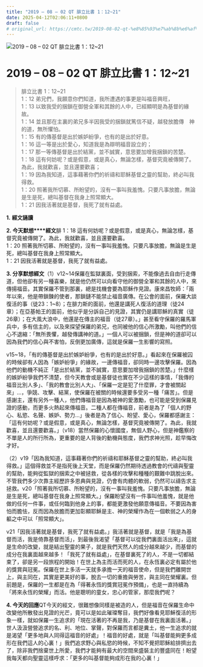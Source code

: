 ```yaml
---
title: "2019 – 08 – 02 QT 腓立比書 1：12~21"
date: 2025-04-12T02:06:11+0800
draft: false
# original_url: https://cmtc.tw/2019-08-02-qt-%e8%85%93%e7%ab%8b%e6%af%94%e6%9b%b8-1%ef%bc%9a1221
---
```


![2019 – 08 – 02 QT 腓立比書 1：12~21](/images/qt.jpg   "2019 – 08 – 02 QT 腓立比書 1：12~21")

# 2019 – 08 – 02 QT 腓立比書 1：12~21

> 腓立比書 1：12~21  
> 1：12 弟兄們，我願意你們知道，我所遭遇的事更是叫福音興旺，  
> 1：13 以致我受的捆鎖在御營全軍和其餘的人中，已經顯明是為基督的緣故。  
> 1：14 並且那在主裏的弟兄多半因我受的捆鎖就篤信不疑，越發放膽傳　神的道，無所懼怕。  
> 1：15 有的傳基督是出於嫉妒紛爭，也有的是出於好意。  
> 1：16 這一等是出於愛心，知道我是為辯明福音設立的；  
> 1：17 那一等傳基督是出於結黨，並不誠實，意思要加增我捆鎖的苦楚。  
> 1：18 這有何妨呢？或是假意，或是真心，無論怎樣，基督究竟被傳開了。為此，我就歡喜，並且還要歡喜；  
> 1：19 因為我知道，這事藉著你們的祈禱和耶穌基督之靈的幫助，終必叫我得救。  
> 1：20 照著我所切慕、所盼望的，沒有一事叫我羞愧。只要凡事放膽，無論是生是死，總叫基督在我身上照常顯大。  
> 1：21 因我活著就是基督，我死了就有益處。

**1.** **經文誦讀**

**2. 今天默想****經文**腓 1：18 這有何妨呢？或是假意，或是真心，無論怎樣，基督究竟被傳開了。為此，我就歡喜，並且還要歡喜。  
1：20 照著我所切慕、所盼望的，沒有一事叫我羞愧。只要凡事放膽，無論是生是死，總叫基督在我身上照常顯大。  
1：21 因我活著就是基督，我死了就有益處。

**3. 分享默想經文**（1）v12~14保羅在監獄裏面，受到捆索，不能像過去自由行走傳道，但他卻有另一種喜樂，就是他仍然可以向看守他的御營全軍和其餘的人中，來傳揚福音。其實保羅不管到那裏，總是找機會要為耶穌作見證。康來昌牧師：「兩年以來，他是帶鎖鍊的使者，那鎖鏈不能禁止福音廣傳。在公會的面前，保羅大談復活的事（徒23：1~8）；在腓力斯的面前，他還是講死人復活的道理（徒24章）；在亞基帕王的面前，他似乎是分訴自己的見證，其實仍是講耶穌的真實（徒26章）；在大風大浪中，他還是在傳主的福音（徒27章）。」甚至看守保羅的羅馬軍兵中，多有信主的，以及來探望保羅的弟兄，也同被他的信心所激勵，叫他們的信心不退縮：「無所畏懼，越發傳講神的道。」一個人可以被捆鎖，但是神的道卻可以因為我們的信心與不害怕，反倒更加廣傳，這就是保羅一生影響的寫照。

v15~18，「有的傳基督是出於嫉妒紛爭，也有的是出於好意。」看起來在保羅被囚的時候卻有人因為「嫉妒紛爭」的緣故，一邊傳福音，卻同時一邊攻擊保羅。因為他們的動機不純正「是出於結黨，並不誠實，意思要加增我捆鎖的苦楚。」什麼樣的嫉妒紛爭我們不清楚，但今天教會或是基督徒也實在不少這樣的事情，「我傳的福音比別人多」、「我的教會比別人大」、「保羅一定是犯了什麼罪，才會被關起來」…，爭競、攻擊、結黨，使保羅在被關的時候還要多受另一種「痛苦」。但是感謝主，還有另外一種人，他們傳福音是因為被神的愛激勵，也可能是受到保羅見證的感動，而更多火熱起來傳福音。二種人都在傳福音，前者是為了「個人的野心、私慾、名聲、嫉妒、勢力…」後者是為了信心、盼望、愛心，保羅都感謝主：「這有何妨呢？或是假意，或是真心，無論怎樣，基督究竟被傳開了。為此，我就歡喜，並且還要歡喜。」（v18）當然保羅的心懷國度，無個人野心，但是神鑑察的不單是人的所行所為，更重要的是人背後的動機與態度，我們求神光照，趁早悔改才好。

（2）v19「因為我知道，這事藉著你們的祈禱和耶穌基督之靈的幫助，終必叫我得救。」這個得救並不是指死後上天堂，而是保羅仍然期待透過教會的代禱與聖靈的幫助，能夠從監獄的捆索之中被拯救，從各樣的攻擊和種種的艱難中跳脫出來。不管我們多少次靠主經歷許多恩典與見證，仍會有肉體的軟弱，仍然可以禱告求主拯救。v20「照著我所切慕、所盼望的，沒有一事叫我羞愧。只要凡事放膽，無論是生是死，總叫基督在我身上照常顯大。」保羅盼望沒有一件事叫他羞愧，就是他做的任何一件事，或任何臨到他身上的事，都能更激發他願意傳福音。不要因為害怕而膽怯，反而因為放膽而更加彰顯耶穌是主、神的榮耀作為在一個軟弱之人的身軀之中可以「照常顯大」。

v21「因我活著就是基督，我死了就有益處。」我活著就是基督，就是「我是為基督而活，我是倚靠基督而活」，到最後我渴望「基督可以從我們裏面活出來」，這就是生命的改變，就是結出聖靈的果子，就是我們天然人的成分越來越少，而基督的成分在我裏面越來越多！「我死了就有益處」，在基督裏死了的人，不是一切都結束了，卻是另一段旅程的開始！在世上為主而活而死的人，在永恆裏必定有屬於他的獎賞與冠冕。保羅在世上多活一天就多承擔一天的福音使命，但是我們離開世上，與主同在，其實是更美好的事，脫去一切的重擔與勞苦，與主同在榮耀裏。但前題是，保羅的一生都是在為「得著永恆的獎賞冠冕作預備」，也是一直持續為「將來永恆的榮耀」而活。他是聰明的童女，忠心的管家，那麼我們呢？

**4. 今天的回應**QT今天的經文，很難想像同樣是被造的人，但是福音在保羅生命中改變他所散發出見證的光芒，竟可以是如此璀璨奪目，我們好像看見耶穌復活的形象一樣，就如保羅一生追求的「現在活著的不再是我，乃是基督在我裏面活著。」世人汲汲營營追求的名、利、地位、掌聲，對保羅而言都是糞土，他一生追求的就是渴望「更多地與人同得這福音的好處」！福音的好處，就是「叫基督能夠更多成形在我們這人的心裏！」我們追求野心與私慾的時候，不知不覺把耶穌給排擠出去了，除非我們捨棄世上所愛，我們才能夠有最大的空間來盛裝主的豐盛同在！盼望我每天都向聖靈這樣呼求：「更多的叫基督能夠成形在我的心裏！」